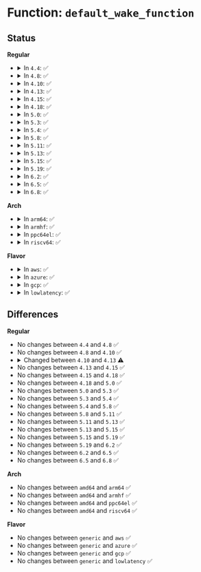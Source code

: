# Function: <code>default_wake_function</code>

## Status
<b>Regular</b>
<ul>
<li>
<details>
<summary>In <code>4.4</code>: ✅</summary>

```c
int default_wake_function(wait_queue_t *curr, unsigned int mode, int wake_flags, void *key);
```

**Collision:** Unique Global

**Inline:** No

**Transformation:** False

**Instances:**

```
In kernel/sched/core.c (ffffffff810abde0)
Location: kernel/sched/core.c:3345
Inline: False
Direct callers:
  - kernel/sched/wait.c:woken_wake_function
```
**Symbols:**

```
ffffffff810abde0-ffffffff810abdf4: default_wake_function (STB_GLOBAL)
```
</details>
</li>
<li>
<details>
<summary>In <code>4.8</code>: ✅</summary>

```c
int default_wake_function(wait_queue_t *curr, unsigned int mode, int wake_flags, void *key);
```

**Collision:** Unique Global

**Inline:** No

**Transformation:** False

**Instances:**

```
In kernel/sched/core.c (ffffffff810aea80)
Location: kernel/sched/core.c:3593
Inline: False
Direct callers:
  - kernel/sched/wait.c:woken_wake_function
```
**Symbols:**

```
ffffffff810aea80-ffffffff810aea94: default_wake_function (STB_GLOBAL)
```
</details>
</li>
<li>
<details>
<summary>In <code>4.10</code>: ✅</summary>

```c
int default_wake_function(wait_queue_t *curr, unsigned int mode, int wake_flags, void *key);
```

**Collision:** Unique Global

**Inline:** No

**Transformation:** False

**Instances:**

```
In kernel/sched/core.c (ffffffff810b4bc0)
Location: kernel/sched/core.c:3624
Inline: False
Direct callers:
  - kernel/sched/wait.c:woken_wake_function
  - mm/shmem.c:synchronous_wake_function
```
**Symbols:**

```
ffffffff810b4bc0-ffffffff810b4bd4: default_wake_function (STB_GLOBAL)
```
</details>
</li>
<li>
<details>
<summary>In <code>4.13</code>: ✅</summary>

```c
int default_wake_function(wait_queue_entry_t *curr, unsigned int mode, int wake_flags, void *key);
```

**Collision:** Unique Global

**Inline:** No

**Transformation:** False

**Instances:**

```
In kernel/sched/core.c (ffffffff810b0cb0)
Location: kernel/sched/core.c:3582
Inline: False
Direct callers:
  - kernel/sched/wait.c:woken_wake_function
  - mm/shmem.c:synchronous_wake_function
```
**Symbols:**

```
ffffffff810b0cb0-ffffffff810b0cc4: default_wake_function (STB_GLOBAL)
```
</details>
</li>
<li>
<details>
<summary>In <code>4.15</code>: ✅</summary>

```c
int default_wake_function(wait_queue_entry_t *curr, unsigned int mode, int wake_flags, void *key);
```

**Collision:** Unique Global

**Inline:** No

**Transformation:** False

**Instances:**

```
In kernel/sched/core.c (ffffffff810b8100)
Location: kernel/sched/core.c:3626
Inline: False
Direct callers:
  - kernel/sched/wait.c:woken_wake_function
  - mm/shmem.c:synchronous_wake_function
```
**Symbols:**

```
ffffffff810b8100-ffffffff810b8114: default_wake_function (STB_GLOBAL)
```
</details>
</li>
<li>
<details>
<summary>In <code>4.18</code>: ✅</summary>

```c
int default_wake_function(wait_queue_entry_t *curr, unsigned int mode, int wake_flags, void *key);
```

**Collision:** Unique Global

**Inline:** No

**Transformation:** False

**Instances:**

```
In kernel/sched/core.c (ffffffff810bfc00)
Location: kernel/sched/core.c:3736
Inline: False
Direct callers:
  - kernel/sched/wait.c:woken_wake_function
  - mm/shmem.c:synchronous_wake_function
  - fs/select.c:pollwake
```
**Symbols:**

```
ffffffff810bfc00-ffffffff810bfc14: default_wake_function (STB_GLOBAL)
```
</details>
</li>
<li>
<details>
<summary>In <code>5.0</code>: ✅</summary>

```c
int default_wake_function(wait_queue_entry_t *curr, unsigned int mode, int wake_flags, void *key);
```

**Collision:** Unique Global

**Inline:** No

**Transformation:** False

**Instances:**

```
In kernel/sched/core.c (ffffffff810c8f80)
Location: kernel/sched/core.c:3720
Inline: False
Direct callers:
  - kernel/sched/wait.c:woken_wake_function
  - mm/shmem.c:synchronous_wake_function
  - fs/select.c:pollwake
```
**Symbols:**

```
ffffffff810c8f80-ffffffff810c8f94: default_wake_function (STB_GLOBAL)
```
</details>
</li>
<li>
<details>
<summary>In <code>5.3</code>: ✅</summary>

```c
int default_wake_function(wait_queue_entry_t *curr, unsigned int mode, int wake_flags, void *key);
```

**Collision:** Unique Global

**Inline:** No

**Transformation:** False

**Instances:**

```
In kernel/sched/core.c (ffffffff810d0b20)
Location: kernel/sched/core.c:4139
Inline: False
Direct callers:
  - kernel/sched/wait.c:woken_wake_function
  - mm/shmem.c:synchronous_wake_function
  - fs/select.c:pollwake
```
**Symbols:**

```
ffffffff810d0b20-ffffffff810d0b34: default_wake_function (STB_GLOBAL)
```
</details>
</li>
<li>
<details>
<summary>In <code>5.4</code>: ✅</summary>

```c
int default_wake_function(wait_queue_entry_t *curr, unsigned int mode, int wake_flags, void *key);
```

**Collision:** Unique Global

**Inline:** No

**Transformation:** False

**Instances:**

```
In kernel/sched/core.c (ffffffff810daad0)
Location: kernel/sched/core.c:4341
Inline: False
Direct callers:
  - kernel/sched/wait.c:woken_wake_function
  - mm/shmem.c:synchronous_wake_function
  - fs/select.c:pollwake
  - block/blk-iocost.c:iocg_wake_fn
```
**Symbols:**

```
ffffffff810daad0-ffffffff810daae4: default_wake_function (STB_GLOBAL)
```
</details>
</li>
<li>
<details>
<summary>In <code>5.8</code>: ✅</summary>

```c
int default_wake_function(wait_queue_entry_t *curr, unsigned int mode, int wake_flags, void *key);
```

**Collision:** Unique Global

**Inline:** No

**Transformation:** False

**Instances:**

```
In kernel/sched/core.c (ffffffff810e3960)
Location: kernel/sched/core.c:4573
Inline: False
Direct callers:
  - kernel/sched/wait.c:woken_wake_function
  - mm/shmem.c:synchronous_wake_function
  - fs/select.c:pollwake
  - block/blk-iocost.c:iocg_wake_fn
```
**Symbols:**

```
ffffffff810e3960-ffffffff810e3989: default_wake_function (STB_GLOBAL)
```
</details>
</li>
<li>
<details>
<summary>In <code>5.11</code>: ✅</summary>

```c
int default_wake_function(wait_queue_entry_t *curr, unsigned int mode, int wake_flags, void *key);
```

**Collision:** Unique Global

**Inline:** No

**Transformation:** False

**Instances:**

```
In kernel/sched/core.c (ffffffff810e13d0)
Location: kernel/sched/core.c:5343
Inline: False
Direct callers:
  - kernel/sched/wait.c:woken_wake_function
  - mm/shmem.c:synchronous_wake_function
  - fs/select.c:pollwake
  - block/blk-iocost.c:iocg_wake_fn
```
**Symbols:**

```
ffffffff810e13d0-ffffffff810e13f9: default_wake_function (STB_GLOBAL)
```
</details>
</li>
<li>
<details>
<summary>In <code>5.13</code>: ✅</summary>

```c
int default_wake_function(wait_queue_entry_t *curr, unsigned int mode, int wake_flags, void *key);
```

**Collision:** Unique Global

**Inline:** No

**Transformation:** False

**Instances:**

```
In kernel/sched/core.c (ffffffff810e31f0)
Location: kernel/sched/core.c:5545
Inline: False
Direct callers:
  - kernel/sched/wait.c:woken_wake_function
  - mm/shmem.c:synchronous_wake_function
  - fs/select.c:pollwake
  - block/blk-iocost.c:iocg_wake_fn
```
**Symbols:**

```
ffffffff810e31f0-ffffffff810e3219: default_wake_function (STB_GLOBAL)
```
</details>
</li>
<li>
<details>
<summary>In <code>5.15</code>: ✅</summary>

```c
int default_wake_function(wait_queue_entry_t *curr, unsigned int mode, int wake_flags, void *key);
```

**Collision:** Unique Global

**Inline:** No

**Transformation:** False

**Instances:**

```
In kernel/sched/core.c (ffffffff810f9c90)
Location: kernel/sched/core.c:6708
Inline: False
Direct callers:
  - kernel/sched/wait.c:woken_wake_function
  - mm/shmem.c:synchronous_wake_function
  - fs/select.c:pollwake
  - block/blk-iocost.c:iocg_wake_fn
```
**Symbols:**

```
ffffffff810f9c90-ffffffff810f9cb9: default_wake_function (STB_GLOBAL)
```
</details>
</li>
<li>
<details>
<summary>In <code>5.19</code>: ✅</summary>

```c
int default_wake_function(wait_queue_entry_t *curr, unsigned int mode, int wake_flags, void *key);
```

**Collision:** Unique Global

**Inline:** No

**Transformation:** False

**Instances:**

```
In kernel/sched/core.c (ffffffff81116220)
Location: kernel/sched/core.c:6788
Inline: False
Direct callers:
  - kernel/exit.c:child_wait_callback
  - kernel/sched/build_utility.c:woken_wake_function
  - kernel/sched/build_utility.c:var_wake_function
  - kernel/sched/build_utility.c:wake_bit_function
  - mm/shmem.c:synchronous_wake_function
  - fs/select.c:pollwake
  - fs/eventpoll.c:ep_autoremove_wake_function
  - block/blk-iocost.c:iocg_wake_fn
```
**Symbols:**

```
ffffffff81116220-ffffffff8111625d: default_wake_function (STB_GLOBAL)
```
</details>
</li>
<li>
<details>
<summary>In <code>6.2</code>: ✅</summary>

```c
int default_wake_function(wait_queue_entry_t *curr, unsigned int mode, int wake_flags, void *key);
```

**Collision:** Unique Global

**Inline:** No

**Transformation:** False

**Instances:**

```
In kernel/sched/core.c (ffffffff8113d6e0)
Location: kernel/sched/core.c:6929
Inline: False
Direct callers:
  - kernel/exit.c:child_wait_callback
  - kernel/sched/build_utility.c:woken_wake_function
  - kernel/sched/build_utility.c:var_wake_function
  - kernel/sched/build_utility.c:wake_bit_function
  - mm/shmem.c:synchronous_wake_function
  - fs/select.c:pollwake
  - fs/eventpoll.c:ep_autoremove_wake_function
  - block/blk-iocost.c:iocg_wake_fn
```
**Symbols:**

```
ffffffff8113d6e0-ffffffff8113d71d: default_wake_function (STB_GLOBAL)
```
</details>
</li>
<li>
<details>
<summary>In <code>6.5</code>: ✅</summary>

```c
int default_wake_function(wait_queue_entry_t *curr, unsigned int mode, int wake_flags, void *key);
```

**Collision:** Unique Global

**Inline:** No

**Transformation:** False

**Instances:**

```
In kernel/sched/core.c (ffffffff81151290)
Location: kernel/sched/core.c:7030
Inline: False
Direct callers:
  - kernel/exit.c:child_wait_callback
  - kernel/sched/build_utility.c:woken_wake_function
  - kernel/sched/build_utility.c:var_wake_function
  - kernel/sched/build_utility.c:wake_bit_function
  - mm/shmem.c:synchronous_wake_function
  - fs/select.c:pollwake
  - fs/eventpoll.c:ep_autoremove_wake_function
  - block/blk-iocost.c:iocg_wake_fn
```
**Symbols:**

```
ffffffff81151290-ffffffff811512cd: default_wake_function (STB_GLOBAL)
```
</details>
</li>
<li>
<details>
<summary>In <code>6.8</code>: ✅</summary>

```c
int default_wake_function(wait_queue_entry_t *curr, unsigned int mode, int wake_flags, void *key);
```

**Collision:** Unique Global

**Inline:** No

**Transformation:** False

**Instances:**

```
In kernel/sched/core.c (ffffffff8115d120)
Location: kernel/sched/core.c:7055
Inline: False
Direct callers:
  - kernel/exit.c:child_wait_callback
  - kernel/sched/build_utility.c:woken_wake_function
  - kernel/sched/build_utility.c:var_wake_function
  - kernel/sched/build_utility.c:wake_bit_function
  - mm/shmem.c:synchronous_wake_function
  - fs/select.c:pollwake
  - fs/eventpoll.c:ep_autoremove_wake_function
  - block/blk-iocost.c:iocg_wake_fn
```
**Symbols:**

```
ffffffff8115d120-ffffffff8115d15d: default_wake_function (STB_GLOBAL)
```
</details>
</li>
</ul>
<b>Arch</b>
<ul>
<li>
<details>
<summary>In <code>arm64</code>: ✅</summary>

```c
int default_wake_function(wait_queue_entry_t *curr, unsigned int mode, int wake_flags, void *key);
```

**Collision:** Unique Global

**Inline:** No

**Transformation:** False

**Instances:**

```
In kernel/sched/core.c (ffff80001013a620)
Location: kernel/sched/core.c:4341
Inline: False
Direct callers:
  - kernel/sched/wait.c:woken_wake_function
  - mm/shmem.c:synchronous_wake_function
  - fs/select.c:pollwake
  - block/blk-iocost.c:iocg_wake_fn
```
**Symbols:**

```
ffff80001013a620-ffff80001013a664: default_wake_function (STB_GLOBAL)
```
</details>
</li>
<li>
<details>
<summary>In <code>armhf</code>: ✅</summary>

```c
int default_wake_function(wait_queue_entry_t *curr, unsigned int mode, int wake_flags, void *key);
```

**Collision:** Unique Global

**Inline:** No

**Transformation:** False

**Instances:**

```
In kernel/sched/core.c (c038a1ac)
Location: kernel/sched/core.c:4341
Inline: False
Direct callers:
  - kernel/sched/wait.c:woken_wake_function
  - mm/shmem.c:synchronous_wake_function
  - fs/select.c:pollwake
  - block/blk-iocost.c:iocg_wake_fn
```
**Symbols:**

```
c038a1ac-c038a1cc: default_wake_function (STB_GLOBAL)
```
</details>
</li>
<li>
<details>
<summary>In <code>ppc64el</code>: ✅</summary>

```c
int default_wake_function(wait_queue_entry_t *curr, unsigned int mode, int wake_flags, void *key);
```

**Collision:** Unique Global

**Inline:** No

**Transformation:** False

**Instances:**

```
In kernel/sched/core.c (c000000000187f30)
Location: kernel/sched/core.c:4341
Inline: False
Direct callers:
  - kernel/sched/wait.c:woken_wake_function
  - mm/shmem.c:synchronous_wake_function
  - fs/select.c:pollwake
  - block/blk-iocost.c:iocg_wake_fn
```
**Symbols:**

```
c000000000187f30-c000000000187f48: default_wake_function (STB_GLOBAL)
```
</details>
</li>
<li>
<details>
<summary>In <code>riscv64</code>: ✅</summary>

```c
int default_wake_function(wait_queue_entry_t *curr, unsigned int mode, int wake_flags, void *key);
```

**Collision:** Unique Global

**Inline:** No

**Transformation:** False

**Instances:**

```
In kernel/sched/core.c (ffffffe0000e9fd8)
Location: kernel/sched/core.c:4341
Inline: False
Direct callers:
  - kernel/sched/wait.c:woken_wake_function
  - mm/shmem.c:synchronous_wake_function
  - fs/select.c:pollwake
  - block/blk-iocost.c:iocg_wake_fn
```
**Symbols:**

```
ffffffe0000e9fd8-ffffffe0000ea012: default_wake_function (STB_GLOBAL)
```
</details>
</li>
</ul>
<b>Flavor</b>
<ul>
<li>
<details>
<summary>In <code>aws</code>: ✅</summary>

```c
int default_wake_function(wait_queue_entry_t *curr, unsigned int mode, int wake_flags, void *key);
```

**Collision:** Unique Global

**Inline:** No

**Transformation:** False

**Instances:**

```
In kernel/sched/core.c (ffffffff810d4f80)
Location: kernel/sched/core.c:4341
Inline: False
Direct callers:
  - kernel/sched/wait.c:woken_wake_function
  - mm/shmem.c:synchronous_wake_function
  - fs/select.c:pollwake
  - block/blk-iocost.c:iocg_wake_fn
```
**Symbols:**

```
ffffffff810d4f80-ffffffff810d4f94: default_wake_function (STB_GLOBAL)
```
</details>
</li>
<li>
<details>
<summary>In <code>azure</code>: ✅</summary>

```c
int default_wake_function(wait_queue_entry_t *curr, unsigned int mode, int wake_flags, void *key);
```

**Collision:** Unique Global

**Inline:** No

**Transformation:** False

**Instances:**

```
In kernel/sched/core.c (ffffffff810c35d0)
Location: kernel/sched/core.c:4341
Inline: False
Direct callers:
  - kernel/sched/wait.c:woken_wake_function
  - mm/shmem.c:synchronous_wake_function
  - fs/select.c:pollwake
  - block/blk-iocost.c:iocg_wake_fn
```
**Symbols:**

```
ffffffff810c35d0-ffffffff810c35e4: default_wake_function (STB_GLOBAL)
```
</details>
</li>
<li>
<details>
<summary>In <code>gcp</code>: ✅</summary>

```c
int default_wake_function(wait_queue_entry_t *curr, unsigned int mode, int wake_flags, void *key);
```

**Collision:** Unique Global

**Inline:** No

**Transformation:** False

**Instances:**

```
In kernel/sched/core.c (ffffffff810d1dc0)
Location: kernel/sched/core.c:4341
Inline: False
Direct callers:
  - kernel/sched/wait.c:woken_wake_function
  - mm/shmem.c:synchronous_wake_function
  - fs/select.c:pollwake
  - block/blk-iocost.c:iocg_wake_fn
```
**Symbols:**

```
ffffffff810d1dc0-ffffffff810d1dd4: default_wake_function (STB_GLOBAL)
```
</details>
</li>
<li>
<details>
<summary>In <code>lowlatency</code>: ✅</summary>

```c
int default_wake_function(wait_queue_entry_t *curr, unsigned int mode, int wake_flags, void *key);
```

**Collision:** Unique Global

**Inline:** No

**Transformation:** False

**Instances:**

```
In kernel/sched/core.c (ffffffff810dc7e0)
Location: kernel/sched/core.c:4341
Inline: False
Direct callers:
  - kernel/sched/wait.c:woken_wake_function
  - mm/shmem.c:synchronous_wake_function
  - fs/select.c:pollwake
  - block/blk-iocost.c:iocg_wake_fn
```
**Symbols:**

```
ffffffff810dc7e0-ffffffff810dc7f4: default_wake_function (STB_GLOBAL)
```
</details>
</li>
</ul>

## Differences
<b>Regular</b>
<ul>
<li>
No changes between <code>4.4</code> and <code>4.8</code> ✅
</li>
<li>
No changes between <code>4.8</code> and <code>4.10</code> ✅
</li>
<li>
<details>
<summary>Changed between <code>4.10</code> and <code>4.13</code> ⚠️</summary>
<ul>
<li>
<b>Param type changed. </b>
<code>wait_queue_t *curr</code> ➡️ <code>wait_queue_entry_t *curr</code>
</li>
</ul>
</details>
</li>
<li>
No changes between <code>4.13</code> and <code>4.15</code> ✅
</li>
<li>
No changes between <code>4.15</code> and <code>4.18</code> ✅
</li>
<li>
No changes between <code>4.18</code> and <code>5.0</code> ✅
</li>
<li>
No changes between <code>5.0</code> and <code>5.3</code> ✅
</li>
<li>
No changes between <code>5.3</code> and <code>5.4</code> ✅
</li>
<li>
No changes between <code>5.4</code> and <code>5.8</code> ✅
</li>
<li>
No changes between <code>5.8</code> and <code>5.11</code> ✅
</li>
<li>
No changes between <code>5.11</code> and <code>5.13</code> ✅
</li>
<li>
No changes between <code>5.13</code> and <code>5.15</code> ✅
</li>
<li>
No changes between <code>5.15</code> and <code>5.19</code> ✅
</li>
<li>
No changes between <code>5.19</code> and <code>6.2</code> ✅
</li>
<li>
No changes between <code>6.2</code> and <code>6.5</code> ✅
</li>
<li>
No changes between <code>6.5</code> and <code>6.8</code> ✅
</li>
</ul>
<b>Arch</b>
<ul>
<li>
No changes between <code>amd64</code> and <code>arm64</code> ✅
</li>
<li>
No changes between <code>amd64</code> and <code>armhf</code> ✅
</li>
<li>
No changes between <code>amd64</code> and <code>ppc64el</code> ✅
</li>
<li>
No changes between <code>amd64</code> and <code>riscv64</code> ✅
</li>
</ul>
<b>Flavor</b>
<ul>
<li>
No changes between <code>generic</code> and <code>aws</code> ✅
</li>
<li>
No changes between <code>generic</code> and <code>azure</code> ✅
</li>
<li>
No changes between <code>generic</code> and <code>gcp</code> ✅
</li>
<li>
No changes between <code>generic</code> and <code>lowlatency</code> ✅
</li>
</ul>
